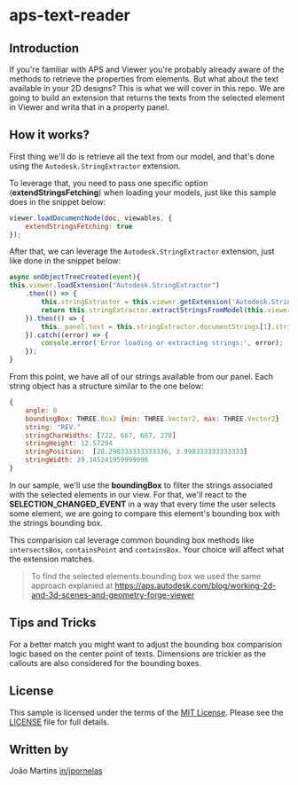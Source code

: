 # aps-text-reader

## Introduction

If you're familiar with APS and Viewer you're probably already aware of the methods to retrieve the properties from elements. But what about the text available in your 2D designs? This is what we will cover in this repo.
We are going to build an extension that returns the texts from the selected element in Viewer and writa that in a property panel.

## How it works?

First thing we'll do is retrieve all the text from our model, and that's done using the `Autodesk.StringExtractor` extension.

To leverage that, you need to pass one specific option (**extendStringsFetching**) when loading your models, just like this sample does in the snippet below:

```js
viewer.loadDocumentNode(doc, viewables, {
    extendStringsFetching: true
});
```

After that, we can leverage the `Autodesk.StringExtractor` extension, just like done in the snippet below:

```js
async onObjectTreeCreated(event){
this.viewer.loadExtension("Autodesk.StringExtractor")
    .then(() => {
        this.stringExtractor = this.viewer.getExtension('Autodesk.StringExtractor');
        return this.stringExtractor.extractStringsFromModel(this.viewer.model);
    }).then(() => {
        this._panel.text = this.stringExtractor.documentStrings[1].strings;
    }).catch((error) => {
        console.error('Error loading or extracting strings:', error);
    });
}
```

From this point, we have all of our strings available from our panel.
Each  string object has a structure similar to the one below:
```js
{
    angle: 0
    boundingBox: THREE.Box2 {min: THREE.Vector2, max: THREE.Vector2}
    string: "REV."
    stringCharWidths: [722, 667, 667, 278]
    stringHeight: 12.57294
    stringPosition:  [28.298333333333336, 3.998333333333333]
    stringWidth: 29.345241959999996
}
```
In our sample, we'll use the **boundingBox** to filter the strings associated with the selected elements in our view.
For that, we'll react to the **SELECTION_CHANGED_EVENT** in a way that every time the user selects some element, we are going to compare this element's bounding box with the strings bounding box.

This comparision cal leverage common bounding box methods like `intersectsBox`, `containsPoint` and `containsBox`. Your choice will affect what the extension matches.

 > To find the selected elements bounding box we used the same approach explanied at https://aps.autodesk.com/blog/working-2d-and-3d-scenes-and-geometry-forge-viewer

## Tips and Tricks

For a better match you might want to adjust the bounding box comparision logic based on the center point of texts.
Dimensions are trickier as the callouts are also considered for the bounding boxes.

## License

This sample is licensed under the terms of the [MIT License](http://opensource.org/licenses/MIT). Please see the [LICENSE](LICENSE) file for full details.

## Written by

João Martins [in/jpornelas](https://linkedin.com/in/jpornelas)

